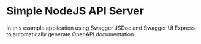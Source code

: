 # Simple NodeJS API Server

In this example application using Swagger JSDoc and Swagger UI Express to automatically generate OpenAPI documentation.